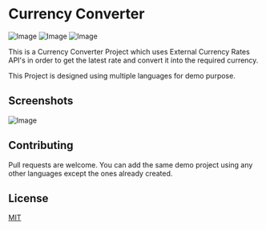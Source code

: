 # Currency Converter

![Image](https://img.shields.io/github/last-commit/krishanchawla/currency-converter) ![Image](https://img.shields.io/github/repo-size/krishanchawla/currency-converter) ![Image](https://img.shields.io/github/followers/krishanchawla?label=Follow%20Me&style=social)

This is a Currency Converter Project which uses External Currency Rates API's in order to get the latest rate and convert it into the required currency. 

This Project is designed using multiple languages for demo purpose.

## Screenshots

![Image](https://i.imgur.com/w5ARwdw.jpeg)

## Contributing
Pull requests are welcome. You can add the same demo project using any other languages except the ones already created.

## License
[MIT](https://choosealicense.com/licenses/mit/)

